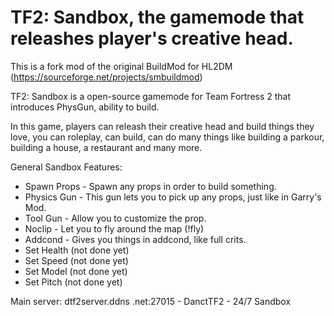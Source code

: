 # TF2: Sandbox, the gamemode that releashes player's creative head.
This is a fork mod of the original BuildMod for HL2DM (https://sourceforge.net/projects/smbuildmod)

TF2: Sandbox is a open-source gamemode for Team Fortress 2 that introduces PhysGun, ability to build.

In this game, players can releash their creative head and build things they love, you can roleplay, can build, can do many things like building a parkour, building a house, a restaurant and many more.

General Sandbox Features:
- Spawn Props - Spawn any props in order to build something.
- Physics Gun - This gun lets you to pick up any props, just like in Garry's Mod.
- Tool Gun - Allow you to customize the prop.
- Noclip - Let you to fly around the map (!fly)
- Addcond - Gives you things in addcond, like full crits.
- Set Health (not done yet)
- Set Speed (not done yet)
- Set Model (not done yet)
- Set Pitch (not done yet)

Main server:
dtf2server.ddns .net:27015 - DanctTF2 - 24/7 Sandbox
